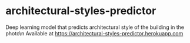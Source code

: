 # architectural-styles-predictor
Deep learning model that predicts architectural style of the building in the photo\n
Available at https://architectural-styles-predictor.herokuapp.com
